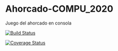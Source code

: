 # Ahorcado-COMPU_2020
Juego del ahorcado en consola

[![Build Status](https://travis-ci.org/MarianoSaez/Ahorcado-COMPU_2020.svg?branch=master)](https://travis-ci.org/MarianoSaez/Ahorcado-COMPU_2020)

[![Coverage Status](https://coveralls.io/repos/github/MarianoSaez/Ahorcado-COMPU_2020/badge.svg?branch=master)](https://coveralls.io/github/MarianoSaez/Ahorcado-COMPU_2020?branch=master)


